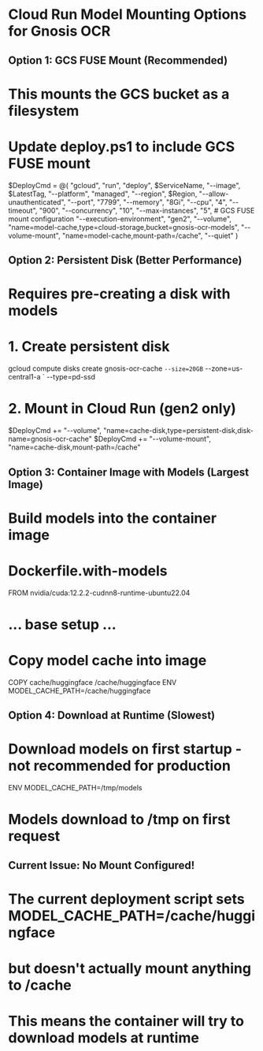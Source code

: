 # Cloud Run Model Mounting Options for Gnosis OCR

## Option 1: GCS FUSE Mount (Recommended)
# This mounts the GCS bucket as a filesystem

# Update deploy.ps1 to include GCS FUSE mount
$DeployCmd = @(
    "gcloud", "run", "deploy", $ServiceName,
    "--image", $LatestTag,
    "--platform", "managed", 
    "--region", $Region,
    "--allow-unauthenticated",
    "--port", "7799",
    "--memory", "8Gi",
    "--cpu", "4", 
    "--timeout", "900",
    "--concurrency", "10",
    "--max-instances", "5",
    # GCS FUSE mount configuration
    "--execution-environment", "gen2",
    "--volume", "name=model-cache,type=cloud-storage,bucket=gnosis-ocr-models",
    "--volume-mount", "name=model-cache,mount-path=/cache",
    "--quiet"
)

## Option 2: Persistent Disk (Better Performance)
# Requires pre-creating a disk with models

# 1. Create persistent disk
gcloud compute disks create gnosis-ocr-cache `
    --size=20GB `
    --zone=us-central1-a `
    --type=pd-ssd

# 2. Mount in Cloud Run (gen2 only)
$DeployCmd += "--volume", "name=cache-disk,type=persistent-disk,disk-name=gnosis-ocr-cache"
$DeployCmd += "--volume-mount", "name=cache-disk,mount-path=/cache"

## Option 3: Container Image with Models (Largest Image)
# Build models into the container image

# Dockerfile.with-models
FROM nvidia/cuda:12.2.2-cudnn8-runtime-ubuntu22.04
# ... base setup ...

# Copy model cache into image
COPY cache/huggingface /cache/huggingface
ENV MODEL_CACHE_PATH=/cache/huggingface

## Option 4: Download at Runtime (Slowest)
# Download models on first startup - not recommended for production

ENV MODEL_CACHE_PATH=/tmp/models
# Models download to /tmp on first request

## Current Issue: No Mount Configured!
# The current deployment script sets MODEL_CACHE_PATH=/cache/huggingface
# but doesn't actually mount anything to /cache
# This means the container will try to download models at runtime
